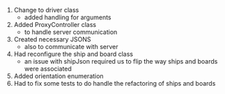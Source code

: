 1. Change to driver class
   - added handling for arguments
2. Added ProxyController class
   - to handle server communication
3. Created necessary JSONS
   - also to communicate with server
4. Had reconfigure the ship and board class
    - an issue with shipJson required us to flip the way ships and boards were associated
5. Added orientation enumeration 
6. Had to fix some tests to do handle the refactoring of ships and boards